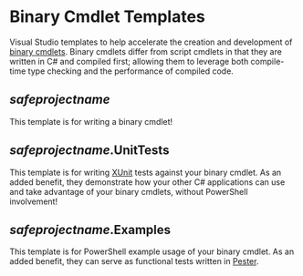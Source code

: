 # Binary Cmdlet Templates

Visual Studio templates to help accelerate the creation and development of [binary cmdlets](https://learn.microsoft.com/en-us/powershell/scripting/developer/cmdlet/cmdlet-overview?view=powershell-7.4).
Binary cmdlets differ from script cmdlets in that they are written in C# and compiled first;
allowing them to leverage both compile-time type checking and the performance of compiled code.

## $safeprojectname$

This template is for writing a binary cmdlet!

## $safeprojectname$.UnitTests

This template is for writing [XUnit](https://xunit.net/) tests against your binary cmdlet.
As an added benefit, they demonstrate how your other C# applications
can use and take advantage of your binary cmdlets, without PowerShell involvement!

## $safeprojectname$.Examples

This template is for PowerShell example usage of your binary cmdlet.
As an added benefit, they can serve as functional tests written in [Pester](https://pester.dev/).
